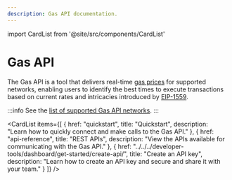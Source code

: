 ```yaml
---
description: Gas API documentation.
---
```


import CardList from '@site/src/components/CardList'

# Gas API

The Gas API is a tool that delivers real-time [gas prices](../../concepts/gas.md) for supported networks, enabling users to identify the best times to execute transactions based on current rates and intricacies introduced by [EIP-1559](https://eips.ethereum.org/EIPS/eip-1559).

:::info
See the [list of supported Gas API networks](../../get-started/endpoints.md#gas-api).
:::

<CardList
  items={[
    {
      href: "quickstart",
      title: "Quickstart",
      description: "Learn how to quickly connect and make calls to the Gas API."
    },
    {
      href: "api-reference",
      title: "REST APIs",
      description: "View the APIs available for communicating with the Gas API."
    },
    {
      href: "../../../developer-tools/dashboard/get-started/create-api/",
      title: "Create an API key",
      description: "Learn how to create an API key and secure and share it with your team."
    }
  ]}
/>
